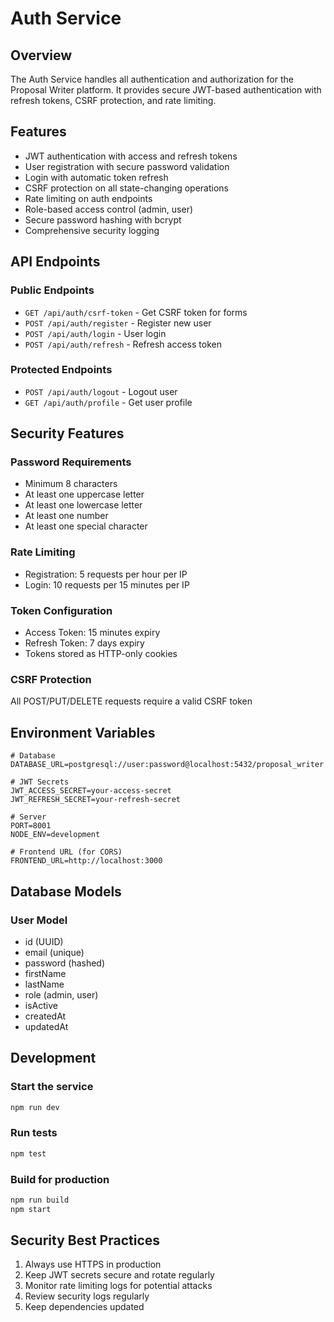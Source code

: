 # Auth Service

## Overview
The Auth Service handles all authentication and authorization for the Proposal Writer platform. It provides secure JWT-based authentication with refresh tokens, CSRF protection, and rate limiting.

## Features
- JWT authentication with access and refresh tokens
- User registration with secure password validation
- Login with automatic token refresh
- CSRF protection on all state-changing operations
- Rate limiting on auth endpoints
- Role-based access control (admin, user)
- Secure password hashing with bcrypt
- Comprehensive security logging

## API Endpoints

### Public Endpoints
- `GET /api/auth/csrf-token` - Get CSRF token for forms
- `POST /api/auth/register` - Register new user
- `POST /api/auth/login` - User login
- `POST /api/auth/refresh` - Refresh access token

### Protected Endpoints
- `POST /api/auth/logout` - Logout user
- `GET /api/auth/profile` - Get user profile

## Security Features

### Password Requirements
- Minimum 8 characters
- At least one uppercase letter
- At least one lowercase letter
- At least one number
- At least one special character

### Rate Limiting
- Registration: 5 requests per hour per IP
- Login: 10 requests per 15 minutes per IP

### Token Configuration
- Access Token: 15 minutes expiry
- Refresh Token: 7 days expiry
- Tokens stored as HTTP-only cookies

### CSRF Protection
All POST/PUT/DELETE requests require a valid CSRF token

## Environment Variables
```env
# Database
DATABASE_URL=postgresql://user:password@localhost:5432/proposal_writer

# JWT Secrets
JWT_ACCESS_SECRET=your-access-secret
JWT_REFRESH_SECRET=your-refresh-secret

# Server
PORT=8001
NODE_ENV=development

# Frontend URL (for CORS)
FRONTEND_URL=http://localhost:3000
```

## Database Models

### User Model
- id (UUID)
- email (unique)
- password (hashed)
- firstName
- lastName
- role (admin, user)
- isActive
- createdAt
- updatedAt

## Development

### Start the service
```bash
npm run dev
```

### Run tests
```bash
npm test
```

### Build for production
```bash
npm run build
npm start
```

## Security Best Practices
1. Always use HTTPS in production
2. Keep JWT secrets secure and rotate regularly
3. Monitor rate limiting logs for potential attacks
4. Review security logs regularly
5. Keep dependencies updated
